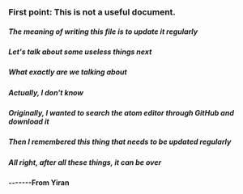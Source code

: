 ### First point: This is not a useful document.
##### The meaning of writing this file is to update it regularly
##### Let's talk about some useless things next
##### What exactly are we talking about
##### Actually, I don't know
##### Originally, I wanted to search the atom editor through GitHub and download it
##### Then I remembered this thing that needs to be updated regularly
##### All right, after all these things, it can be over
####                                        -------From Yiran
